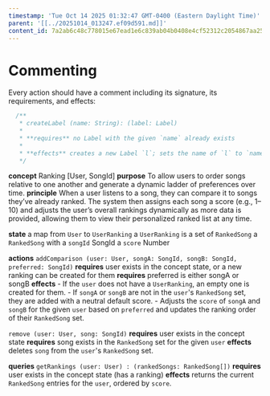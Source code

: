 ```yaml
---
timestamp: 'Tue Oct 14 2025 01:32:47 GMT-0400 (Eastern Daylight Time)'
parent: '[[../20251014_013247.ef09d591.md]]'
content_id: 7a2ab6c48c778015e67ead1e6c839ab04b0408e4cf52312c2054867aa251bacc
---
```


# Commenting

Every action should have a comment including its signature, its requirements, and effects:

```typescript
  /**
   * createLabel (name: String): (label: Label)
   *
   * **requires** no Label with the given `name` already exists
   *
   * **effects** creates a new Label `l`; sets the name of `l` to `name`; returns `l` as `label`
   */
```

**concept** Ranking \[User, SongId]
**purpose** To allow users to order songs relative to one another and generate a dynamic ladder of preferences over time.
**principle** When a user listens to a song, they can compare it to songs they’ve already ranked. The system then assigns each song a score (e.g., 1–10) and adjusts the user’s overall rankings dynamically as more data is provided, allowing them to view their personalized ranked list at any time.

**state**
a map from `User` to `UserRanking`
a `UserRanking` is a set of `RankedSong`
a `RankedSong` with
a `songId` SongId
a `score` Number

**actions**
`addComparison (user: User, songA: SongId, songB: SongId, preferred: SongId)`
**requires** user exists in the concept state, or a new ranking can be created for them
**requires** preferred is either songA or songB
**effects**
\- If the `user` does not have a `UserRanking`, an empty one is created for them.
\- If `songA` or `songB` are not in the `user`'s `RankedSong` set, they are added with a neutral default score.
\- Adjusts the `score` of `songA` and `songB` for the given `user` based on `preferred` and updates the ranking order of their `RankedSong` set.

`remove (user: User, song: SongId)`
**requires** user exists in the concept state
**requires** song exists in the `RankedSong` set for the given `user`
**effects** deletes `song` from the `user`'s `RankedSong` set.

**queries**
`getRankings (user: User) : (rankedSongs: RankedSong[])`
**requires** user exists in the concept state (has a ranking)
**effects** returns the current `RankedSong` entries for the `user`, ordered by `score`.
